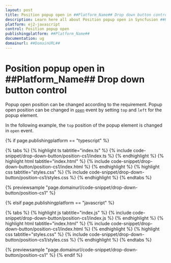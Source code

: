 ```yaml
---
layout: post
title: Position popup open in ##Platform_Name## Drop down button control | Syncfusion
description: Learn here all about Position popup open in Syncfusion ##Platform_Name## Drop down button control of Syncfusion Essential JS 2 and more.
platform: ej2-javascript
control: Position popup open 
publishingplatform: ##Platform_Name##
documentation: ug
domainurl: ##DomainURL##
---
```


# Position popup open in ##Platform_Name## Drop down button control

Popup open position can be changed according to the requirement. Popup open position can be changed in [`open`](../../api/drop-down-button/#open) event by setting `top` and `left` for the popup element.

In the following example, the `top` position of the popup element is changed in `open` event.

{% if page.publishingplatform == "typescript" %}

 {% tabs %}
{% highlight ts tabtitle="index.ts" %}
{% include code-snippet/drop-down-button/position-cs1/index.ts %}
{% endhighlight %}
{% highlight html tabtitle="index.html" %}
{% include code-snippet/drop-down-button/position-cs1/index.html %}
{% endhighlight %}
{% highlight css tabtitle="styles.css" %}
{% include code-snippet/drop-down-button/position-cs1/styles.css %}
{% endhighlight %}
{% endtabs %}
        
{% previewsample "page.domainurl/code-snippet/drop-down-button/position-cs1" %}

{% elsif page.publishingplatform == "javascript" %}

{% tabs %}
{% highlight js tabtitle="index.js" %}
{% include code-snippet/drop-down-button/position-cs1/index.js %}
{% endhighlight %}
{% highlight html tabtitle="index.html" %}
{% include code-snippet/drop-down-button/position-cs1/index.html %}
{% endhighlight %}
{% highlight css tabtitle="styles.css" %}
{% include code-snippet/drop-down-button/position-cs1/styles.css %}
{% endhighlight %}
{% endtabs %}

{% previewsample "page.domainurl/code-snippet/drop-down-button/position-cs1" %}
{% endif %}